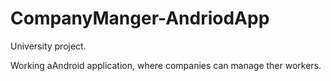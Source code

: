 # CompanyManger-AndriodApp

University project.

Working aAndroid application, where companies can manage ther workers.

